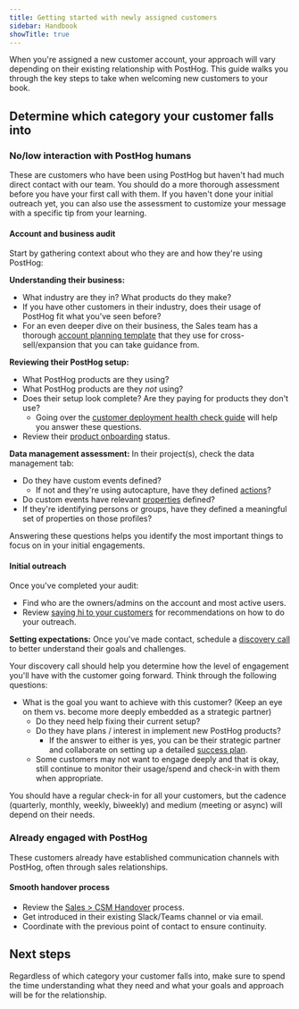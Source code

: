 ```yaml
---
title: Getting started with newly assigned customers
sidebar: Handbook
showTitle: true
---
```



When you're assigned a new customer account, your approach will vary depending on their existing relationship with PostHog. This guide walks you through the key steps to take when welcoming new customers to your book.

## Determine which category your customer falls into

### No/low interaction with PostHog humans

These are customers who have been using PostHog but haven't had much direct contact with our team. You should do a more thorough assessment before you have your first call with them. If you haven't done your initial outreach yet, you can also use the assessment to customize your message with a specific tip from your learning. 

#### Account and business audit

Start by gathering context about who they are and how they're using PostHog:

**Understanding their business:**
- What industry are they in? What products do they make?
- If you have other customers in their industry, does their usage of PostHog fit what you've seen before?
- For an even deeper dive on their business, the Sales team has a thorough [account planning template](/handbook/growth/sales/account-planning) that they use for cross-sell/expansion that you can take guidance from.

**Reviewing their PostHog setup:**
- What PostHog products are they using?
- What PostHog products are they *not* using?
- Does their setup look complete? Are they paying for products they don't use?
  - Going over the [customer deployment health check guide](/handbook/cs-and-onboarding/health-checks) will help you answer these questions.
- Review their [product onboarding](/handbook/growth/sales/account-allocation#product-onboarding) status.

**Data management assessment:**
In their project(s), check the data management tab:
- Do they have custom events defined?
  - If not and they're using autocapture, have they defined [actions](/docs/data/actions)?
- Do custom events have relevant [properties](/docs/getting-started/send-events#sending-custom-properties-on-an-event) defined?
- If they're identifying persons or groups, have they defined a meaningful set of properties on those profiles?

Answering these questions helps you identify the most important things to focus on in your initial engagements.

#### Initial outreach

Once you've completed your audit:

- Find who are the owners/admins on the account and most active users.
- Review [saying hi to your customers](/handbook/cs-and-onboarding/saying-hi-to-your-customers) for recommendations on how to do your outreach.

**Setting expectations:**
Once you've made contact, schedule a [discovery call](/handbook/cs-and-onboarding/getting-to-know-your-customers#discovery-call) to better understand their goals and challenges.

Your discovery call should help you determine how the level of engagement you'll have with the customer going forward. Think through the following questions:
- What is the goal you want to achieve with this customer? (Keep an eye on them vs. become more deeply embedded as a strategic partner)
  - Do they need help fixing their current setup?
  - Do they have plans / interest in implement new PostHog products?
    - If the answer to either is yes, you can be their strategic partner and collaborate on setting up a detailed [success plan](/handbook/cs-and-onboarding/onboarding-success-plan).
  - Some customers may not want to engage deeply and that is okay, still continue to monitor their usage/spend and check-in with them when appropriate. 

You should have a regular check-in for all your customers, but the cadence (quarterly, monthly, weekly, biweekly) and medium (meeting or async) will depend on their needs.

### Already engaged with PostHog 

These customers already have established communication channels with PostHog, often through sales relationships.

#### Smooth handover process

- Review the [Sales > CSM Handover](/handbook/growth/sales/account-allocation#handing-over-customers) process.
- Get introduced in their existing Slack/Teams channel or via email.
- Coordinate with the previous point of contact to ensure continuity.

## Next steps

Regardless of which category your customer falls into, make sure to spend the time understanding what they need and what your goals and approach will be for the relationship.
